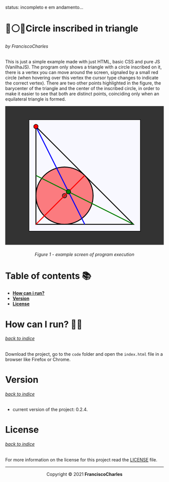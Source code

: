 status: incompleto e em andamento...

<p align="center">
  <h1>📐⚪📏Circle inscribed in triangle </h1>
  <h6>by <i>FranciscoCharles</i></h6>
</p>
<p align="justify">

This is just a simple example made with just HTML, basic CSS and pure JS (VanilhaJS). The program only shows a triangle with a circle inscribed on it, there is a vertex you can move around the screen, signaled by a small red circle (when hovering over this vertex the cursor type changes to indicate the correct vertex). There are two other points highlighted in the figure, the barycenter of the triangle and the center of the inscribed circle, in order to make it easier to see that both are distinct points, coinciding only when an equilateral triangle is formed.

</p>

<div align="center">
    <img src="example_image.png" alt="example">
    <br>
    <h6>
        Figure 1 - example screen of program execution
    </h6>  
</div>

# <a name=index>Table of contents 📚</a>

- [**How can i run?**](#run)
- [**Version**](#version)
- [**License**](#license)

# **<a name=run>How can I run? 🧠💭</a>** <h6>[back to indice](#index)</h6>

 Download the project, go to the `code` folder and open the `index.html` file in a browser like Firefox or Chrome.

# **<a name=version>Version</a>**  <h6>[back to indice](#index)</h6>
- current version of the project: 0.2.4.

# **<a name=license>License</a>**  <h6>[back to indice](#index)</h6>

For more information on the license for this project read the <a href="./LICENSE" title="go to license file">LICENSE</a> file.

---

<p align="center">
    Copyright © 2021 <b>FranciscoCharles</b>
</p>

